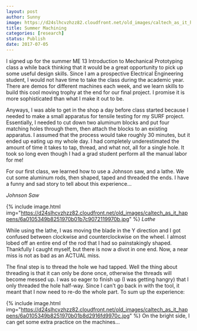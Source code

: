 ```yaml
---
layout: post
author: Sunny
image: https://d24slhcvzhzz82.cloudfront.net/old_images/caltech_as_it_happens/6a0105349b8251970b01bb09aa5230970d.jpg
title: Summer Machining 
categories: [research]
status: Publish
date: 2017-07-05
---
```



I signed up for the summer ME 13 Introduction to Mechanical Prototyping class a while back thinking that it would be a great opportunity to pick up some useful design skills. Since I am a prospective Electrical Engineering student, I would not have time to take the class during the academic year. There are demos for different machines each week, and we learn skills to build this cool moving trophy at the end for our final project. I promise it is more sophisticated than what I make it out to be.

Anyways, I was able to get in the shop a day before class started because I needed to make a small apparatus for tensile testing for my SURF project. Essentially, I needed to cut down two aluminum blocks and put four matching holes through them, then attach the blocks to an existing apparatus. I assumed that the process would take roughly 30 minutes, but it ended up eating up my whole day. I had completely underestimated the amount of time it takes to tap, thread, and what not, all for a single hole. It took so long even though I had a grad student perform all the manual labor for me!

For our first class, we learned how to use a Johnson saw, and a lathe. We cut some aluminum rods, then shaped, taped and threaded the ends. I have a funny and sad story to tell about this experience...

*Johnson Saw*

{% include image.html img="https://d24slhcvzhzz82.cloudfront.net/old_images/caltech_as_it_happens/6a0105349b8251970b01b7c9072119970b.jpg" %}
*Lathe*

While using the lathe, I was moving the blade in the Y direction and I got confused between clockwise and counterclockwise on the wheel. I almost lobed off an entire end of the rod that I had so painstakingly shaped. Thankfully I caught myself, but there is now a divot in one end. Now, a near miss is not as bad as an ACTUAL miss.

The final step is to thread the hole we had tapped. Well the thing about threading is that it can only be done once, otherwise the threads will become messed up. I was so eager to finish up (I was getting hangry) that I only threaded the hole half-way. Since I can't go back in with the tool, it meant that I now need to re-do the whole part. To sum up the experience:

{% include image.html img="https://d24slhcvzhzz82.cloudfront.net/old_images/caltech_as_it_happens/6a0105349b8251970b01b8d2916fd9970c.jpg" %}
On the bright side, I can get some extra practice on the machines...

